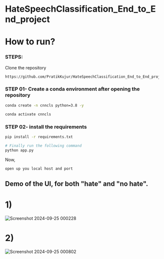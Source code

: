 # HateSpeechClassification_End_to_End_project

# How to run?
### STEPS:

Clone the repository

```bash
https://github.com/PratikKujur/HateSpeechClassification_End_to_End_project.git
```
### STEP 01- Create a conda environment after opening the repository

```bash
conda create -n cnncls python=3.8 -y
```

```bash
conda activate cnncls
```


### STEP 02- install the requirements
```bash
pip install -r requirements.txt
```

```bash
# Finally run the following command
python app.py
```

Now,
```bash
open up you local host and port
```
## Demo of the UI, for both "hate" and "no hate".
# 1)
![Screenshot 2024-09-25 000228](https://github.com/user-attachments/assets/923c4310-b80b-4b8f-838b-731bbcd1db6e)
# 2)
![Screenshot 2024-09-25 000802](https://github.com/user-attachments/assets/57ef441e-a4a8-4f37-be7b-63a686f8694a)
